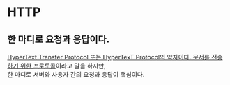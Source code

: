 # HTTP

## 한 마디로 요청과 응답이다.

[HyperText Transfer Protocol 또는 HyperTexT Protocol의 약자이다. 문서를 전송하기 위한 프로토콜](https://namu.wiki/w/HTTP)이라고 말을 하지만,\
한 마디로 서버와 사용자 간의 요청과 응답이 핵심이다.
